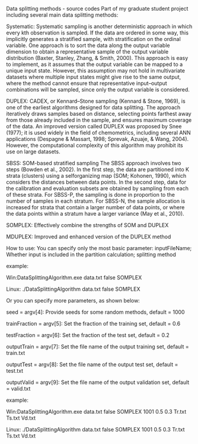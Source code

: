 Data splitting methods - source codes
Part of my graduate student project including several main data splitting methods:

Systematic: Systematic sampling is another deterministic approach in which every kth observation is sampled. If the data are ordered in some way, this implicitly generates a stratified sample, with stratification on the ordinal variable. One
approach is to sort the data along the output variable dimension to obtain a representative sample of the output variable distribution (Baxter, Stanley, Zhang, & Smith, 2000). This approach is easy to implement, as it assumes that the output variable can be mapped to a unique input state. However, this assumption may not hold in multivariate datasets where multiple input states might give rise to the same output, where the method cannot ensure that representative input–output combinations will be sampled, since only the output variable is considered.

DUPLEX: CADEX, or Kennard–Stone sampling (Kennard & Stone, 1969), is one of the earliest algorithms designed for data splitting. The approach iteratively draws samples based on distance, selecting points farthest away from those already included in the sample, and ensures maximum coverage of the data. An improved version called DUPLEX was proposed by Snee (1977); it is used widely in the field of chemometrics, including several ANN applications (Despagne & Massart, 1998; Sprevak, Azuaje, & Wang, 2004). However, the computational complexity of this algorithm may prohibit its use on
large datasets.

SBSS: SOM-based stratified sampling The SBSS approach involves two steps (Bowden et al., 2002). In the first step, the data are partitioned into K strata (clusters) using a selforganizing map (SOM; Kohonen, 1990), which considers the distances between data points. In the second step, data for the calibration and evaluation subsets are obtained by sampling from each of these strata. For SBSS-P, the sampling is done in proportion to the number of samples in each stratum. For SBSS-N, the sample allocation is increased for strata that contain a larger number of data points, or where the data points within a stratum have a larger variance (May et al., 2010).

SOMPLEX: Effectively combine the strengths of SOM and DUPLEX

MDUPLEX: Improved and enhanced version of the DUPLEX method


How to use: You can specify only the most basic parameter: inputFileName; Whether input is included in the partition calculation; splitting method

example:

Win:DataSplittingAlgorithm.exe data.txt false SOMPLEX

Linux: ./DataSplittingAlgorithm data.txt false SOMPLEX

Or you can specify more parameters, as shown below:

seed = argv[4]: Provide seeds for some random methods, default = 1000

trainFraction = argv[5]: Set the fraction of the training set, default = 0.6

testFraction = argv[6]: Set the fraction of the test set, default = 0.2

outputTrain = argv[7]: Set the file name of the output training set, default = train.txt

outputTest = argv[8]: Set the file name of the output test set, default = test.txt

outputValid = argv[9]: Set the file name of the output validation set, default = valid.txt

example: 

Win:DataSplittingAlgorithm.exe data.txt false SOMPLEX 1001 0.5 0.3 Tr.txt Ts.txt Vd.txt

Linux: ./DataSplittingAlgorithm data.txt false SOMPLEX 1001 0.5 0.3 Tr.txt Ts.txt Vd.txt
